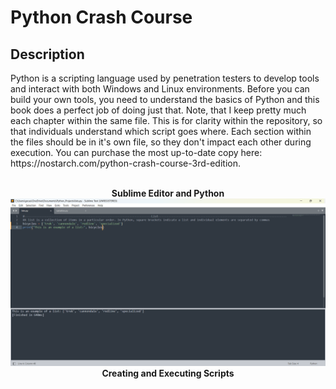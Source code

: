 <h1>Python Crash Course</h1>

<h2>Description</h2>
Python is a scripting language used by penetration testers to develop tools and interact with both Windows and Linux environments. Before you can build your own tools, you need to understand the basics of Python and this book does a perfect job of doing just that. Note, that I keep pretty much each chapter within the same file. This is for clarity within the repository, so that individuals understand which script goes where. Each section within the files should be in it's own file, so they don't impact each other during execution. You can purchase the most up-to-date copy here: https://nostarch.com/python-crash-course-3rd-edition. 
<br />
<br />
<p align="center">
 <b>Sublime Editor and Python</b> <br />
<img src="./img/lists.png"/>
 <b>Creating and Executing Scripts</b>
<video src="./img/Python_Write.mp4" width="320" height="240></video>

<h2>Languages and Utilities Used</h2>

- <b>Python</b> 
- <b>Sublime Text Editor</b>

<h2>Environments Used </h2>

- <b>Windows 11</b>


<!--
 ```diff
- text in red
+ text in green
! text in orange
# text in gray
@@ text in purple (and bold)@@
```
--!>
